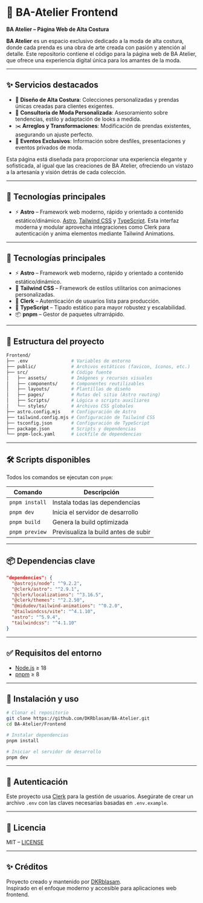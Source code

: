

# 🎨 BA-Atelier Frontend

**BA Atelier – Página Web de Alta Costura**

**BA Atelier** es un espacio exclusivo dedicado a la moda de alta costura, donde cada prenda es una obra de arte creada con pasión y atención al detalle. Este repositorio contiene el código para la página web de BA Atelier, que ofrece una experiencia digital única para los amantes de la moda.

---

## ✨ Servicios destacados

- 👗 **Diseño de Alta Costura**: Colecciones personalizadas y prendas únicas creadas para clientes exigentes.
- 💬 **Consultoría de Moda Personalizada**: Asesoramiento sobre tendencias, estilo y adaptación de looks a medida.
- ✂️ **Arreglos y Transformaciones**: Modificación de prendas existentes, asegurando un ajuste perfecto.
- 🎉 **Eventos Exclusivos**: Información sobre desfiles, presentaciones y eventos privados de moda.

Esta página está diseñada para proporcionar una experiencia elegante y sofisticada, al igual que las creaciones de BA Atelier, ofreciendo un vistazo a la artesanía y visión detrás de cada colección.


---

## 🚀 Tecnologías principales

- ⚡ **Astro** – Framework web moderno, rápido y orientado a contenido estático/dinámico. [Astro](https://astro.build/), [Tailwind CSS](https://tailwindcss.com/) y [TypeScript](https://www.typescriptlang.org/). Esta interfaz moderna y modular aprovecha integraciones como Clerk para autenticación y anima elementos mediante Tailwind Animations.

---

## 🚀 Tecnologías principales

- ⚡ **Astro** – Framework web moderno, rápido y orientado a contenido estático/dinámico.
- 🎨 **Tailwind CSS** – Framework de estilos utilitarios con animaciones personalizadas.
- 🔐 **Clerk** – Autenticación de usuarios lista para producción.
- 🧠 **TypeScript** – Tipado estático para mayor robustez y escalabilidad.
- 📦 **pnpm** – Gestor de paquetes ultrarrápido.

---

## 📁 Estructura del proyecto

```bash
Frontend/
├── .env                # Variables de entorno
├── public/             # Archivos estáticos (favicon, íconos, etc.)
├── src/                # Código fuente
│   ├── assets/         # Imágenes y recursos visuales
│   ├── components/     # Componentes reutilizables
│   ├── layouts/        # Plantillas de diseño
│   ├── pages/          # Rutas del sitio (Astro routing)
│   ├── Scripts/        # Lógica o scripts auxiliares
│   └── styles/         # Archivos CSS globales
├── astro.config.mjs    # Configuración de Astro
├── tailwind.config.mjs # Configuración de Tailwind CSS
├── tsconfig.json       # Configuración de TypeScript
├── package.json        # Scripts y dependencias
└── pnpm-lock.yaml      # Lockfile de dependencias
```

---

## 🛠 Scripts disponibles

Todos los comandos se ejecutan con `pnpm`:

| Comando        | Descripción                          |
|----------------|--------------------------------------|
| `pnpm install` | Instala todas las dependencias       |
| `pnpm dev`     | Inicia el servidor de desarrollo     |
| `pnpm build`   | Genera la build optimizada           |
| `pnpm preview` | Previsualiza la build antes de subir |

---

## 📦 Dependencias clave

```json
"dependencies": {
  "@astrojs/node": "^9.2.2",
  "@clerk/astro": "^2.9.1",
  "@clerk/localizations": "^3.16.5",
  "@clerk/themes": "^2.2.50",
  "@midudev/tailwind-animations": "^0.2.0",
  "@tailwindcss/vite": "^4.1.10",
  "astro": "^5.9.4",
  "tailwindcss": "^4.1.10"
}
```

---

## ✅ Requisitos del entorno

- [Node.js](https://nodejs.org/) ≥ 18
- [pnpm](https://pnpm.io/) ≥ 8

---

## 🧪 Instalación y uso

```bash
# Clonar el repositorio
git clone https://github.com/DKRblasam/BA-Atelier.git
cd BA-Atelier/Frontend

# Instalar dependencias
pnpm install

# Iniciar el servidor de desarrollo
pnpm dev
```

---

## 🔐 Autenticación

Este proyecto usa [Clerk](https://clerk.dev/) para la gestión de usuarios. Asegúrate de crear un archivo `.env` con las claves necesarias basadas en `.env.example`.

---

## 📄 Licencia

MIT – [LICENSE](../LICENSE)

---

## ✨ Créditos

Proyecto creado y mantenido por [DKRblasam](https://github.com/DKRblasam).  
Inspirado en el enfoque moderno y accesible para aplicaciones web frontend.
